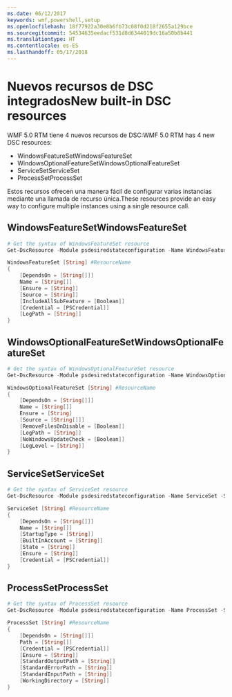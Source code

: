 ```yaml
---
ms.date: 06/12/2017
keywords: wmf,powershell,setup
ms.openlocfilehash: 18f77922a30e8b6fb73c08f0d218f2655a129bce
ms.sourcegitcommit: 54534635eedacf531d8d6344019dc16a50b8b441
ms.translationtype: HT
ms.contentlocale: es-ES
ms.lasthandoff: 05/17/2018
---
```

# <a name="new-built-in-dsc-resources"></a><span data-ttu-id="59762-102">Nuevos recursos de DSC integrados</span><span class="sxs-lookup"><span data-stu-id="59762-102">New built-in DSC resources</span></span>

<span data-ttu-id="59762-103">WMF 5.0 RTM tiene 4 nuevos recursos de DSC:</span><span class="sxs-lookup"><span data-stu-id="59762-103">WMF 5.0 RTM has 4 new DSC resources:</span></span>
* <span data-ttu-id="59762-104">WindowsFeatureSet</span><span class="sxs-lookup"><span data-stu-id="59762-104">WindowsFeatureSet</span></span>
* <span data-ttu-id="59762-105">WindowsOptionalFeatureSet</span><span class="sxs-lookup"><span data-stu-id="59762-105">WindowsOptionalFeatureSet</span></span>
* <span data-ttu-id="59762-106">ServiceSet</span><span class="sxs-lookup"><span data-stu-id="59762-106">ServiceSet</span></span>
* <span data-ttu-id="59762-107">ProcessSet</span><span class="sxs-lookup"><span data-stu-id="59762-107">ProcessSet</span></span>

<span data-ttu-id="59762-108">Estos recursos ofrecen una manera fácil de configurar varias instancias mediante una llamada de recurso única.</span><span class="sxs-lookup"><span data-stu-id="59762-108">These resources provide an easy way to configure multiple instances using a single resource call.</span></span>

## <a name="windowsfeatureset"></a><span data-ttu-id="59762-109">WindowsFeatureSet</span><span class="sxs-lookup"><span data-stu-id="59762-109">WindowsFeatureSet</span></span>

```powershell
# Get the syntax of WindowsFeatureSet resource
Get-DscResource -Module psdesiredstateconfiguration -Name WindowsFeatureSet -Syntax

WindowsFeatureSet [String] #ResourceName
{
    [DependsOn = [String[]]]
    Name = [String[]]
    [Ensure = [String]]
    [Source = [String]]
    [IncludeAllSubFeature = [Boolean]]
    [Credential = [PSCredential]]
    [LogPath = [String]]
}
```

## <a name="windowsoptionalfeatureset"></a><span data-ttu-id="59762-110">WindowsOptionalFeatureSet</span><span class="sxs-lookup"><span data-stu-id="59762-110">WindowsOptionalFeatureSet</span></span>

```powershell
# Get the syntax of WindowsOptionalFeatureSet resource
Get-DscResource -Module psdesiredstateconfiguration -Name WindowsOptionalFeatureSet -Syntax

WindowsOptionalFeatureSet [String] #ResourceName
{
    [DependsOn = [String[]]]
    Name = [String[]]
    Ensure = [String]
    [Source = [String[]]]
    [RemoveFilesOnDisable = [Boolean]]
    [LogPath = [String]]
    [NoWindowsUpdateCheck = [Boolean]]
    [LogLevel = [String]]
}
```

## <a name="serviceset"></a><span data-ttu-id="59762-111">ServiceSet</span><span class="sxs-lookup"><span data-stu-id="59762-111">ServiceSet</span></span>

```powershell
# Get the syntax of ServiceSet resource
Get-DscResource -Module psdesiredstateconfiguration -Name ServiceSet -Syntax

ServiceSet [String] #ResourceName
{
    [DependsOn = [String[]]]
    Name = [String[]]
    [StartupType = [String]]
    [BuiltInAccount = [String]]
    [State = [String]]
    [Ensure = [String]]
    [Credential = [PSCredential]]
}
```

## <a name="processset"></a><span data-ttu-id="59762-112">ProcessSet</span><span class="sxs-lookup"><span data-stu-id="59762-112">ProcessSet</span></span>

```powershell
# Get the syntax of ProcessSet resource
Get-DscResource -Module psdesiredstateconfiguration -Name ProcessSet -Syntax

ProcessSet [String] #ResourceName
{
    [DependsOn = [String[]]]
    Path = [String[]]
    [Credential = [PSCredential]]
    [Ensure = [String]]
    [StandardOutputPath = [String]]
    [StandardErrorPath = [String]]
    [StandardInputPath = [String]]
    [WorkingDirectory = [String]]
}
```
